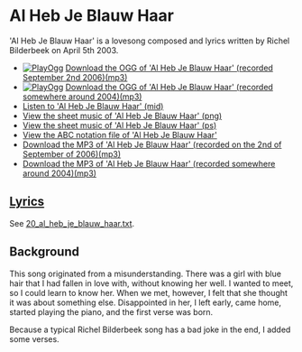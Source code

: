 # Al Heb Je Blauw Haar

'Al Heb Je Blauw Haar' is a lovesong composed and lyrics written
by Richel Bilderbeek on April 5th 2003.

- [![PlayOgg](http://static.fsf.org/playogg/Play_ogg_80x15.png "I support PlayOgg!")](http://playogg.org)
  [Download the OGG of 'Al Heb Je Blauw Haar' (recorded September 2nd 2006)(mp3)](http://www.richelbilderbeek.nl/CD06_14AlHebJeBlauwHaar20060902.mp3)
- [![PlayOgg](http://static.fsf.org/playogg/Play_ogg_80x15.png "I support PlayOgg!")](http://playogg.org)
  [Download the OGG of 'Al Heb Je Blauw Haar' (recorded somewhere around 2004)(mp3)](http://www.richelbilderbeek.nl/CD03_01AlHebJeBlauwHaar.ogg)
- [Listen to 'Al Heb Je Blauw Haar' (mid)](http://www.richelbilderbeek.nl/SongAlHebJeBlauwHaar.mid)
- [View the sheet music of 'Al Heb Je Blauw Haar' (png)](20_al_heb_je_blauw_haar.png)
- [View the sheet music of 'Al Heb Je Blauw Haar' (ps)](20_al_heb_je_blauw_haar.ps)
- [View the ABC notation file of 'Al Heb Je Blauw Haar'](20_al_heb_je_blauw_haar.abc)
- [Download the MP3 of 'Al Heb Je Blauw Haar' (recorded on the 2nd of September of 2006)(mp3)](http://www.richelbilderbeek.nl/CD06_14AlHebJeBlauwHaar20060902.mp3)
- [Download the MP3 of 'Al Heb Je Blauw Haar' (recorded somewhere around 2004)(mp3)](http://www.richelbilderbeek.nl/CD03_01AlHebJeBlauwHaar.mp3)

## [Lyrics](20_al_heb_je_blauw_haar.txt)

See [20_al_heb_je_blauw_haar.txt](20_al_heb_je_blauw_haar.txt).

## Background

This song originated from a misunderstanding. There was a girl with
blue hair that I had fallen in love with, without knowing her well.
I wanted to meet, so I could learn to know her. When we met, however,
I felt that she thought it was about something else. Disappointed in her, I
left early, came home, started playing the piano, and the first verse
was born.

Because a typical Richel Bilderbeek song has a bad joke in the end,
I added some verses.
